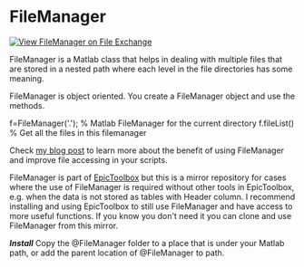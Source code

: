 # FileManager
[![View FileManager on File Exchange](https://www.mathworks.com/matlabcentral/images/matlab-file-exchange.svg)](https://www.mathworks.com/matlabcentral/fileexchange/89283-filemanager)

FileManager is a Matlab class that helps in dealing with multiple files that are stored in a nested path
where each level in the file directories has some meaning.

FileManager is object oriented. You create a FileManager object and use the methods.

f=FileManager('.'); % Matlab FileManager for the current directory
f.fileList() % Get all the files in this filemanager

Check <a href="https://blog.jcamargo.co/filemanager">my blog post</a> to learn more about the benefit of using FileManager and improve file accessing in your scripts.

FileManager is part of <a href=https://github.com/JonathanCamargo/EpicToolbox>EpicToolbox</a> but this is a mirror repository for cases where the use of FileManager
is required without other tools in EpicToolbox, e.g. when the data is not stored as tables with Header column. I recommend installing and using EpicToolbox to still use FileManager 
and have access to more useful functions. If you know you don't need it you can clone and use FileManager from this mirror.

***Install***
Copy the @FileManager folder to a place that is under your Matlab path, or add the parent location of @FileManager to path.


